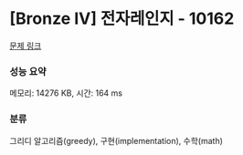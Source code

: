 # [Bronze IV] 전자레인지 - 10162 

[문제 링크](https://www.acmicpc.net/problem/10162) 

### 성능 요약

메모리: 14276 KB, 시간: 164 ms

### 분류

그리디 알고리즘(greedy), 구현(implementation), 수학(math)


